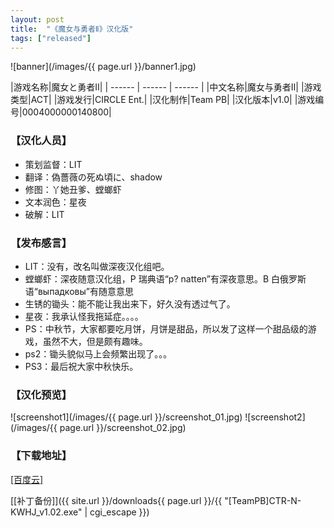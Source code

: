 ```yaml
---
layout: post
title:  "《魔女与勇者Ⅱ》汉化版"
tags: ["released"]
---
```


![banner](/images/{{ page.url }}/banner1.jpg)

|游戏名称|魔女と勇者Ⅱ|
| ------ | ------ | ------ |
|中文名称|魔女与勇者Ⅱ|
|游戏类型|ACT|
|游戏发行|CIRCLE Ent.|
|汉化制作|Team PB|
|汉化版本|v1.0|
|游戏编号|0004000000140800|

### 【汉化人员】
* 策划监督：LIT
* 翻译：偽薔薇の死ぬ頃に、shadow
* 修图：丫她丑爹、螳螂虾
* 文本润色：星夜
* 破解：LIT

### 【发布感言】
* LIT：没有，改名叫做深夜汉化组吧。
* 螳螂虾：深夜随意汉化组，P 瑞典语“p? natten”有深夜意思。B 白俄罗斯语“выпадковы”有随意意思
* 生锈的锄头：能不能让我出来下，好久没有透过气了。
* 星夜：我承认怪我拖延症。。。。
* PS：中秋节，大家都要吃月饼，月饼是甜品，所以发了这样一个甜品级的游戏，虽然不大，但是颇有趣味。
* ps2：锄头貌似马上会频繁出现了。。。
* PS3：最后祝大家中秋快乐。

### 【汉化预览】
![screenshot1](/images/{{ page.url }}/screenshot_01.jpg)
![screenshot2](/images/{{ page.url }}/screenshot_02.jpg)

### 【下载地址】
[[百度云]](https://pan.baidu.com/s/1bo4QfMZ)

[[补丁备份]]({{ site.url }}/downloads{{ page.url }}/{{ "[TeamPB]CTR-N-KWHJ_v1.02.exe" | cgi_escape }})